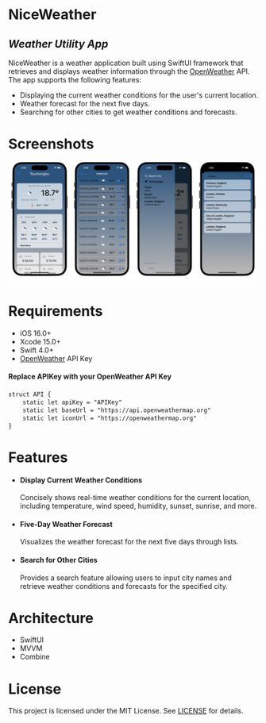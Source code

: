 # NiceWeather
## _Weather Utility App_
NiceWeather is a weather application built using SwiftUI framework that retrieves and displays weather information through the [OpenWeather](https://openweathermap.org/) API. The app supports the following features:
- Displaying the current weather conditions for the user's current location.
- Weather forecast for the next five days.
- Searching for other cities to get weather conditions and forecasts.

# Screenshots
![screenshots](https://github.com/connniela/niceweather/blob/main/screenshots/screenshot.png)

# Requirements
- iOS 16.0+
- Xcode 15.0+
- Swift 4.0+
- [OpenWeather](https://openweathermap.org/) API Key
#### Replace APIKey with your OpenWeather API Key
```
struct API {
    static let apiKey = "APIKey"
    static let baseUrl = "https://api.openweathermap.org"
    static let iconUrl = "https://openweathermap.org"
}
```
# Features
- #### Display Current Weather Conditions
    Concisely shows real-time weather conditions for the current location, including temperature, wind speed, humidity, sunset, sunrise, and more.
- #### Five-Day Weather Forecast
    Visualizes the weather forecast for the next five days through lists.
- #### Search for Other Cities
    Provides a search feature allowing users to input city names and retrieve weather conditions and forecasts for the specified city.

# Architecture
- SwiftUI
- MVVM
- Combine

# License
This project is licensed under the MIT License. See [LICENSE](https://github.com/connniela/niceweather/blob/main/LICENSE "LICENSE") for details.
